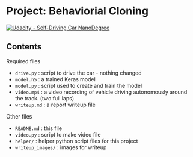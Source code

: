 # **Project: Behaviorial Cloning** 
[![Udacity - Self-Driving Car NanoDegree](https://s3.amazonaws.com/udacity-sdc/github/shield-carnd.svg)](http://www.udacity.com/drive)

Contents
---
Required files
- `drive.py` : script to drive the car - nothing changed
- `model.h5` : a trained Keras model
- `model.py` : script used to create and train the model
- `video.mp4` : a video recording of vehicle driving autonomously around the track. (two full laps)
- `writeup.md` : a report writeup file 

Other files
- `README.md` : this file
- `video.py` : script to make video file
- `helper/` : helper python script files for this project
- `writeup_images/` : images for writeup
